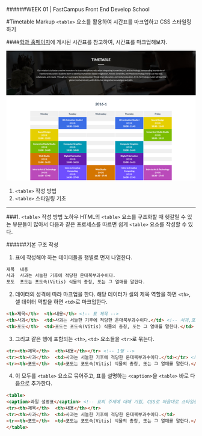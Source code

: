 ######WEEK 01 | FastCampus Front End Develop School

#Timetable Markup
`<table>` 요소를 활용하여 시간표를 마크업하고 CSS 스타일링 하기



####[학과 홈페이지](http://creative.sogang.ac.kr/?page_id=16013)에 게시된 시간표를 참고하여, 시간표를 마크업해보자.


![결과물](https://github.com/jiseung-roh/FastCampus-Front-End-Development/blob/master/Project/02-timetable/etc/result.png)

1. `<table>` 작성 방법
2. `<table>` 스타일링 기초

***


###1. `<table>` 작성 방법 노하우
HTML의 `<table>` 요소를 구조화할 때 헷갈릴 수 있는 부분들이 많아서 다음과 같은 프로세스를 따르면 쉽게 `<table>` 요소를 작성할 수 있다.



######기본 구조 작성
  
  
  1. 표에 작성해야 하는 데이터들을 행별로 먼저 나열한다.
  
  ```html
  제목  내용 
  사과  사과는 서늘한 기후에 적당한 온대북부과수이다.
  포도  포도는 포도속(Vitis) 식물의 총칭, 또는 그 열매를 말한다.
  ```
  
  2. 데이터의 성격에 따라 마크업을 한다. 해당 데이터가 셀의 제목 역할을 하면 `<th>`, 셀 데이터 역할을 하면 `<td>`로 마크업한다.  
  
  ```html
  <th>제목</th>  <th>내용</th> <!-- 표 제목 -->
  <th>사과</th>  <td>사과는 서늘한 기후에 적당한 온대북부과수이다.</td> <!-- 사과,포도 : 표 제목, 나머지 : 표 데이터 -->
  <th>포도</th>  <td>포도는 포도속(Vitis) 식물의 총칭, 또는 그 열매를 말한다.</td>
  ```
  
  3. 그리고 같은 행에 포함되는 `<th>`, `<td>` 요소들을 `<tr>`로 묶는다.
   
  ```html
  <tr><th>제목</th>  <th>내용</th></tr> <!-- 1행 -->
  <tr><th>사과</th>  <td>사과는 서늘한 기후에 적당한 온대북부과수이다.</td></tr> <!-- 2행 --> 
  <tr><th>포도</th>  <td>포도는 포도속(Vitis) 식물의 총칭, 또는 그 열매를 말한다.</td></tr> <!-- 3행 -->
  ```
  
  4. 이 모두를 `<table>` 요소로 묶어주고, 표를 설명하는 `<caption>`을 `<table>` 바로 다음으로 추가한다. 
  
  ```html
  <table>
  <caption>과일 설명표</caption> <!-- 표의 주제에 대해 기입, CSS로 마음대로 스타일링 가능 -->
  <tr><th>제목</th>  <th>내용</th></tr>
  <tr><th>사과</th>  <td>사과는 서늘한 기후에 적당한 온대북부과수이다.</td>
  <tr><th>포도</th>  <td>포도는 포도속(Vitis) 식물의 총칭, 또는 그 열매를 말한다.</td></tr>
  </table>
  ```
  
